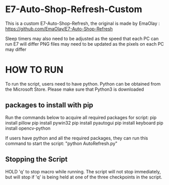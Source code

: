 # E7-Auto-Shop-Refresh-Custom
This is a custom E7-Auto-Shop-Refresh, the original is made by EmaOlay : https://github.com/EmaOlay/E7-Auto-Shop-Refresh

Sleep timers may also need to be adjusted as the speed that each PC can run E7 will differ
PNG files may need to be updated as the pixels on each PC may differ

# HOW TO RUN
To run the script, users need to have python. Python can be obtained from the Microsoft Store. Please make sure that Python3 is downloaded

## packages to install with pip
Run the commands below to acquire all required packages for script:
pip install pillow
pip install pywin32
pip install pyautogui
pip install keyboard
pip install opencv-python

If users have python and all the required packages, they can run this command to start the script:
"python AutoRefresh.py"

## Stopping the Script
HOLD 'q' to stop macro while running. The script will not stop immediately, but will stop if 'q' is being held at one of the three checkpoints in the script. 

